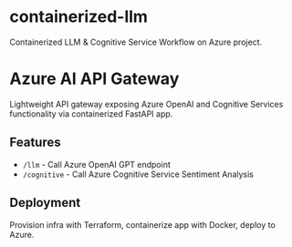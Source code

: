 # containerized-llm
Containerized LLM & Cognitive Service Workflow on Azure project.


# Azure AI API Gateway

Lightweight API gateway exposing Azure OpenAI and Cognitive Services functionality via containerized FastAPI app.

## Features
- `/llm` - Call Azure OpenAI GPT endpoint
- `/cognitive` - Call Azure Cognitive Service Sentiment Analysis

## Deployment
Provision infra with Terraform, containerize app with Docker, deploy to Azure.

